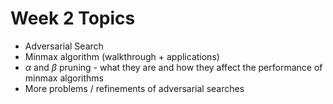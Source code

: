 # Week 2 Topics
- Adversarial Search
- Minmax algorithm (walkthrough + applications)
- $\alpha$ and $\beta$ pruning - what they are and how they affect the performance of minmax algorithms
- More problems / refinements of adversarial searches